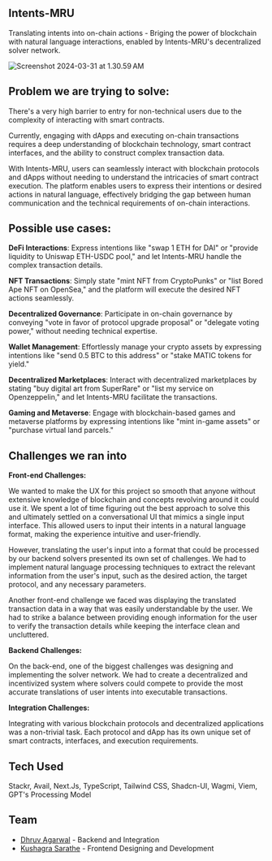 ## Intents-MRU

<!-- Translating intents into on-chain actions. -->

Translating intents into on-chain actions - Briging the power of blockchain with natural language interactions, enabled by Intents-MRU's decentralized solver network.

![Screenshot 2024-03-31 at 1.30.59 AM](https://hackmd.io/_uploads/HJ2KJxIy0.png)

## Problem we are trying to solve:

<!-- Intents-MRU solves a significant problem in the blockchain ecosystem:  -->

There's a very high barrier to entry for non-technical users due to the complexity of interacting with smart contracts.

Currently, engaging with dApps and executing on-chain transactions requires a deep understanding of blockchain technology, smart contract interfaces, and the ability to construct complex transaction data.

With Intents-MRU, users can seamlessly interact with blockchain protocols and dApps without needing to understand the intricacies of smart contract execution. The platform enables users to express their intentions or desired actions in natural language, effectively bridging the gap between human communication and the technical requirements of on-chain interactions.

## Possible use cases:

**DeFi Interactions**: Express intentions like "swap 1 ETH for DAI" or "provide liquidity to Uniswap ETH-USDC pool," and let Intents-MRU handle the complex transaction details.

**NFT Transactions**: Simply state "mint NFT from CryptoPunks" or "list Bored Ape NFT on OpenSea," and the platform will execute the desired NFT actions seamlessly.

**Decentralized Governance**: Participate in on-chain governance by conveying "vote in favor of protocol upgrade proposal" or "delegate voting power," without needing technical expertise.

**Wallet Management**: Effortlessly manage your crypto assets by expressing intentions like "send 0.5 BTC to this address" or "stake MATIC tokens for yield."

**Decentralized Marketplaces**: Interact with decentralized marketplaces by stating "buy digital art from SuperRare" or "list my service on Openzeppelin," and let Intents-MRU facilitate the transactions.

**Gaming and Metaverse**: Engage with blockchain-based games and metaverse platforms by expressing intentions like "mint in-game assets" or "purchase virtual land parcels."

## Challenges we ran into

**Front-end Challenges:**

We wanted to make the UX for this project so smooth that anyone without extensive knowledge of blockchain and concepts revolving around it could use it. We spent a lot of time figuring out the best approach to solve this and ultimately settled on a conversational UI that mimics a single input interface. This allowed users to input their intents in a natural language format, making the experience intuitive and user-friendly.

However, translating the user's input into a format that could be processed by our backend solvers presented its own set of challenges. We had to implement natural language processing techniques to extract the relevant information from the user's input, such as the desired action, the target protocol, and any necessary parameters.

Another front-end challenge we faced was displaying the translated transaction data in a way that was easily understandable by the user. We had to strike a balance between providing enough information for the user to verify the transaction details while keeping the interface clean and uncluttered.

**Backend Challenges:**

On the back-end, one of the biggest challenges was designing and implementing the solver network. We had to create a decentralized and incentivized system where solvers could compete to provide the most accurate translations of user intents into executable transactions.

**Integration Challenges:**

Integrating with various blockchain protocols and decentralized applications was a non-trivial task. Each protocol and dApp has its own unique set of smart contracts, interfaces, and execution requirements.

## Tech Used

Stackr, Avail, Next.Js, TypeScript, Tailwind CSS, Shadcn-UI, Wagmi, Viem, GPT's Processing Model

## Team

- [Dhruv Agarwal](https://bento.me/0xdhruv) - Backend and Integration
- [Kushagra Sarathe](https://bento.me/kushagrasarathe) - Frontend Designing and Development
